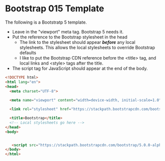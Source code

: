 # Bootstrap 015 Template
The following is a Bootstratp 5 template.

* Leave in the "viewport" meta tag.  Bootstrap 5 needs it.
* Put the reference to the Bootstrap stylesheet in the head
  * The link to the stylesheet should appear ***before*** any local stylesheets.  This allows the local stylesheets to override Bootstrap defaults
  * I like to put the Bootstrap CDN reference before the &lt;title> tag, and local links and &lt;style> tags after the title.
* The script tag for JavaScript should appear at the end of the body.
  
```html
<!DOCTYPE html>
<html lang="en">
<head>
  <meta charset="UTF-8">
   
  <meta name="viewport" content="width=device-width, initial-scale=1.0">

  <link rel="stylesheet" href="https://stackpath.bootstrapcdn.com/bootstrap/5.0.0-alpha2/css/bootstrap.min.css" integrity="sha384-DhY6onE6f3zzKbjUPRc2hOzGAdEf4/Dz+WJwBvEYL/lkkIsI3ihufq9hk9K4lVoK" crossorigin="anonymous">

  <title>Bootstrap</title>
  <!-- Local stylesheets go here -->
</head>
<body>


   <script src="https://stackpath.bootstrapcdn.com/bootstrap/5.0.0-alpha2/js/bootstrap.bundle.min.js" integrity="sha384-BOsAfwzjNJHrJ8cZidOg56tcQWfp6y72vEJ8xQ9w6Quywb24iOsW913URv1IS4GD" crossorigin="anonymous"></script>
</body>
</html>
```
